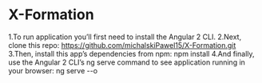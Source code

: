 # X-Formation
1.To run application you’ll first need to install the Angular 2 CLI.
2.Next, clone this repo:
https://github.com/michalskiPawel15/X-Formation.git
3.Then, install this app’s dependencies from npm:
npm install
4.And finally, use the Angular 2 CLI’s ng serve command to see application running in your browser:
ng serve --o
